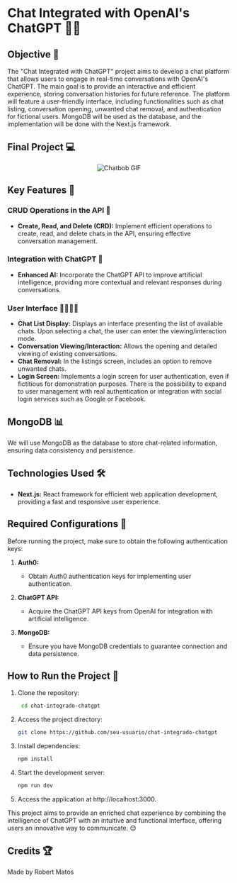 # Chat Integrated with OpenAI's ChatGPT 🤖💬


## Objective 🚀

The "Chat Integrated with ChatGPT" project aims to develop a chat platform that allows users to engage in real-time conversations with OpenAI's ChatGPT. The main goal is to provide an interactive and efficient experience, storing conversation histories for future reference. The platform will feature a user-friendly interface, including functionalities such as chat listing, conversation opening, unwanted chat removal, and authentication for fictional users. MongoDB will be used as the database, and the implementation will be done with the Next.js framework.

## Final Project 💻
<p align="center">
    <img src="./public/readme_img/chatbob.gif" alt="Chatbob GIF" />
</p>

## Key Features 🌟

### CRUD Operations in the API 🔄

- **Create, Read, and Delete (CRD):** Implement efficient operations to create, read, and delete chats in the API, ensuring effective conversation management.

### Integration with ChatGPT 🤝

- **Enhanced AI:** Incorporate the ChatGPT API to improve artificial intelligence, providing more contextual and relevant responses during conversations.

### User Interface 👩‍💻👨‍💻

- **Chat List Display:** Displays an interface presenting the list of available chats. Upon selecting a chat, the user can enter the viewing/interaction mode.
- **Conversation Viewing/Interaction:** Allows the opening and detailed viewing of existing conversations.
- **Chat Removal:** In the listings screen, includes an option to remove unwanted chats.
- **Login Screen:** Implements a login screen for user authentication, even if fictitious for demonstration purposes. There is the possibility to expand to user management with real authentication or integration with social login services such as Google or Facebook.

## MongoDB 📊

We will use MongoDB as the database to store chat-related information, ensuring data consistency and persistence.

## Technologies Used 🛠️

- **Next.js:** React framework for efficient web application development, providing a fast and responsive user experience.

## Required Configurations 🔑

Before running the project, make sure to obtain the following authentication keys:

1. **Auth0:**
   - Obtain Auth0 authentication keys for implementing user authentication.

2. **ChatGPT API:**
   - Acquire the ChatGPT API keys from OpenAI for integration with artificial intelligence.

3. **MongoDB:**
   - Ensure you have MongoDB credentials to guarantee connection and data persistence.

## How to Run the Project 🚀

1. Clone the repository:

    ```bash
     cd chat-integrado-chatgpt
    ```

2. Access the project directory:

    ```bash
   git clone https://github.com/seu-usuario/chat-integrado-chatgpt
    ```

3. Install dependencies:
    ```bash
    npm install
    ```
4. Start the development server:
    ```bash
    npm run dev
    ```

5. Access the application at http://localhost:3000.

This project aims to provide an enriched chat experience by combining the intelligence of ChatGPT with an intuitive and functional interface, offering users an innovative way to communicate. 😊

## Credits 🏆

Made by Robert Matos
